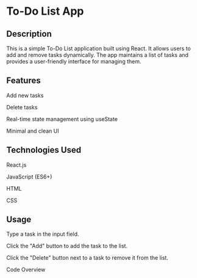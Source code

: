 # To-Do List App

## Description

This is a simple To-Do List application built using React. It allows users to add and remove tasks dynamically. The app maintains a list of tasks and provides a user-friendly interface for managing them.  

## Features

Add new tasks

Delete tasks

Real-time state management using useState

Minimal and clean UI

## Technologies Used

React.js

JavaScript (ES6+)

HTML

CSS

## Usage

Type a task in the input field.

Click the "Add" button to add the task to the list.

Click the "Delete" button next to a task to remove it from the list.

Code Overview
